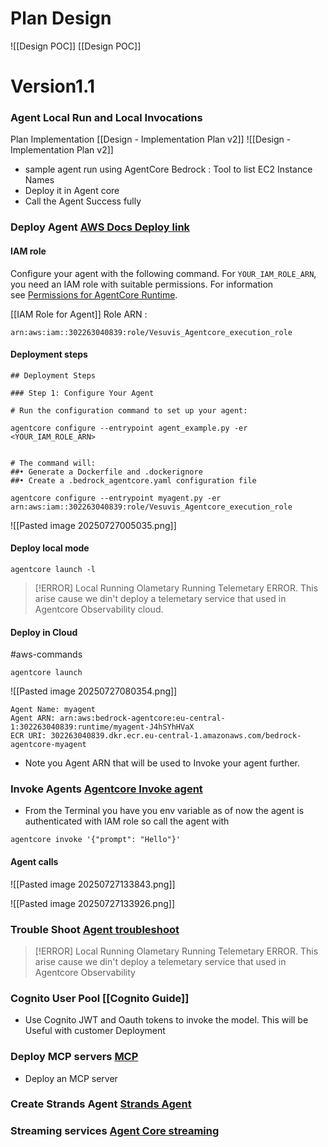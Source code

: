 # Plan Design 
![[Design POC]]
[[Design POC]]

# Version1.1 
### Agent Local Run and Local Invocations

Plan Implementation 
[[Design - Implementation Plan v2]]
![[Design - Implementation Plan v2]]
- sample agent run using AgentCore Bedrock : Tool to list EC2 Instance Names
- Deploy it in Agent core
- Call the Agent Success fully 


### Deploy Agent [AWS Docs Deploy link ](https://docs.aws.amazon.com/bedrock-agentcore/latest/devguide/runtime-getting-started-toolkit.html#runtime-deploying-agent)
#### IAM role 
Configure your agent with the following command. For `YOUR_IAM_ROLE_ARN`, you need an IAM role with suitable permissions. For information see [Permissions for AgentCore Runtime](https://docs.aws.amazon.com/bedrock-agentcore/latest/devguide/runtime-permissions.html).

[[IAM Role for Agent]]
Role ARN : 
```
arn:aws:iam::302263040839:role/Vesuvis_Agentcore_execution_role
```
#### Deployment steps 
```
## Deployment Steps

### Step 1: Configure Your Agent

# Run the configuration command to set up your agent:

agentcore configure --entrypoint agent_example.py -er <YOUR_IAM_ROLE_ARN>


# The command will:
##• Generate a Dockerfile and .dockerignore
##• Create a .bedrock_agentcore.yaml configuration file
```

```
agentcore configure --entrypoint myagent.py -er arn:aws:iam::302263040839:role/Vesuvis_Agentcore_execution_role
```

![[Pasted image 20250727005035.png]]


#### Deploy local mode 
```
agentcore launch -l
```

>[!ERROR] Local Running Olametary Running 
> Telemetary ERROR. This arise cause we din't deploy a telemetary service that used in Agentcore Observability cloud.

#### Deploy in Cloud 

#aws-commands 

```
agentcore launch
```

![[Pasted image 20250727080354.png]]

```
Agent Name: myagent                                                                                                                                 
Agent ARN: arn:aws:bedrock-agentcore:eu-central-1:302263040839:runtime/myagent-J4hSYhHVaX                                  
ECR URI: 302263040839.dkr.ecr.eu-central-1.amazonaws.com/bedrock-agentcore-myagent                                                          
```

- Note you Agent ARN that will be used to Invoke your agent further. 

### Invoke Agents [Agentcore Invoke agent](https://docs.aws.amazon.com/bedrock-agentcore/latest/devguide/runtime-invoke-agent.html)

- From the Terminal you have you env variable as of now the agent is authenticated with IAM role so call the agent with 
```
agentcore invoke '{"prompt": "Hello"}'
```

#### Agent calls 
![[Pasted image 20250727133843.png]]

![[Pasted image 20250727133926.png]]

### Trouble Shoot [Agent troubleshoot](https://docs.aws.amazon.com/bedrock-agentcore/latest/devguide/runtime-troubleshooting.html)

>[!ERROR] Local Running Olametary Running 
> Telemetary ERROR. This arise cause we din't deploy a telemetary service that used in Agentcore Observability 

### Cognito User Pool [[Cognito Guide]]
 - Use Cognito JWT and Oauth tokens to invoke the model. This will be Useful with customer Deployment 

### Deploy MCP servers [MCP](https://docs.aws.amazon.com/bedrock-agentcore/latest/devguide/runtime-mcp.html)
- Deploy an MCP server 
### Create Strands Agent [Strands Agent](https://docs.aws.amazon.com/bedrock-agentcore/latest/devguide/using-any-agent-framework.html#agent-runtime-frameworks-strands)

### Streaming services [Agent Core streaming](https://docs.aws.amazon.com/bedrock-agentcore/latest/devguide/response-streaming.html)
